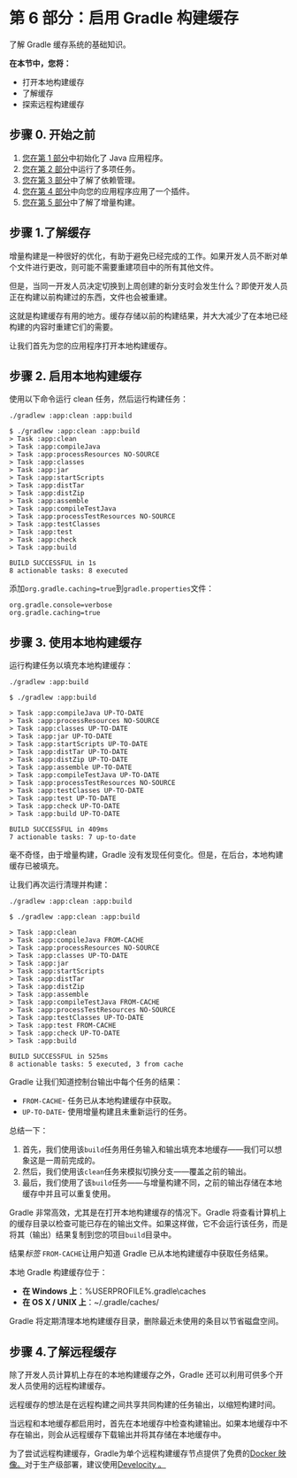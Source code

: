 # 第 6 部分：启用 Gradle 构建缓存

了解 Gradle 缓存系统的基础知识。

**在本节中，您将：**

- 打开本地构建缓存
- 了解缓存
- 探索远程构建缓存



## 步骤 0. 开始之前

1. [您在第 1 部分](https://docs.gradle.org/8.5/userguide/part1_gradle_init.html#part1_begin)中初始化了 Java 应用程序。
2. [您在第 2 部分](https://docs.gradle.org/8.5/userguide/part2_gradle_tasks.html#part2_begin)中运行了多项任务。
3. [您在第 3 部分](https://docs.gradle.org/8.5/userguide/part3_gradle_dep_man.html#part3_begin)中了解了依赖管理。
4. [您在第 4 部分](https://docs.gradle.org/8.5/userguide/part4_gradle_plugins.html#part4_begin)中向您的应用程序应用了一个插件。
5. [您在第 5 部分](https://docs.gradle.org/8.5/userguide/part5_gradle_inc_builds.html#part5_begin)中了解了增量构建。



## 步骤 1.了解缓存

增量构建是一种很好的优化，有助于避免已经完成的工作。如果开发人员不断对单个文件进行更改，则可能不需要重建项目中的所有其他文件。

但是，当同一开发人员决定切换到上周创建的新分支时会发生什么？即使开发人员正在构建以前构建过的东西，文件也会被重建。

这就是构建缓存有用的地方。缓存存储以前的构建结果，并大大减少了在本地已经构建的内容时重建它们的需要。

让我们首先为您的应用程序打开本地构建缓存。



## 步骤 2. 启用本地构建缓存

使用以下命令运行 clean 任务，然后运行构建任务：

```
./gradlew :app:clean :app:build
```

```
$ ./gradlew :app:clean :app:build
> Task :app:clean
> Task :app:compileJava
> Task :app:processResources NO-SOURCE
> Task :app:classes
> Task :app:jar
> Task :app:startScripts
> Task :app:distTar
> Task :app:distZip
> Task :app:assemble
> Task :app:compileTestJava
> Task :app:processTestResources NO-SOURCE
> Task :app:testClasses
> Task :app:test
> Task :app:check
> Task :app:build

BUILD SUCCESSFUL in 1s
8 actionable tasks: 8 executed
```

添加`org.gradle.caching=true`到`gradle.properties`文件：

```
org.gradle.console=verbose
org.gradle.caching=true
```



## 步骤 3. 使用本地构建缓存

运行构建任务以填充本地构建缓存：

```
./gradlew :app:build
```

```
$ ./gradlew :app:build

> Task :app:compileJava UP-TO-DATE
> Task :app:processResources NO-SOURCE
> Task :app:classes UP-TO-DATE
> Task :app:jar UP-TO-DATE
> Task :app:startScripts UP-TO-DATE
> Task :app:distTar UP-TO-DATE
> Task :app:distZip UP-TO-DATE
> Task :app:assemble UP-TO-DATE
> Task :app:compileTestJava UP-TO-DATE
> Task :app:processTestResources NO-SOURCE
> Task :app:testClasses UP-TO-DATE
> Task :app:test UP-TO-DATE
> Task :app:check UP-TO-DATE
> Task :app:build UP-TO-DATE

BUILD SUCCESSFUL in 409ms
7 actionable tasks: 7 up-to-date
```

毫不奇怪，由于增量构建，Gradle 没有发现任何变化。但是，在后台，本地构建缓存已被填充。

让我们再次运行清理并构建：

```
./gradlew :app:clean :app:build
```

```
$ ./gradlew :app:clean :app:build

> Task :app:clean
> Task :app:compileJava FROM-CACHE
> Task :app:processResources NO-SOURCE
> Task :app:classes UP-TO-DATE
> Task :app:jar
> Task :app:startScripts
> Task :app:distTar
> Task :app:distZip
> Task :app:assemble
> Task :app:compileTestJava FROM-CACHE
> Task :app:processTestResources NO-SOURCE
> Task :app:testClasses UP-TO-DATE
> Task :app:test FROM-CACHE
> Task :app:check UP-TO-DATE
> Task :app:build

BUILD SUCCESSFUL in 525ms
8 actionable tasks: 5 executed, 3 from cache
```

Gradle 让我们知道控制台输出中每个任务的结果：

- `FROM-CACHE`- 任务已从本地构建缓存中获取。
- `UP-TO-DATE`- 使用增量构建且未重新运行的任务。



总结一下：

1. 首先，我们使用该`build`任务用任务输入和输出填充本地缓存——我们可以想象这是一周前完成的。
2. 然后，我们使用该`clean`任务来模拟切换分支——覆盖之前的输出。
3. 最后，我们使用了该`build`任务——与增量构建不同，之前的输出存储在本地缓存中并且可以重复使用。

Gradle 非常高效，尤其是在打开本地构建缓存的情况下。Gradle 将查看计算机上的缓存目录以检查可能已存在的输出文件。如果这样做，它不会运行该任务，而是将其（输出）结果复制到您的项目`build`目录中。

结果*标签* `FROM-CACHE`让用户知道 Gradle 已从本地构建缓存中获取任务结果。

本地 Gradle 构建缓存位于：

- **在 Windows 上**：%USERPROFILE%\.gradle\caches
- **在 OS X / UNIX 上**：~/.gradle/caches/

Gradle 将定期清理本地构建缓存目录，删除最近未使用的条目以节省磁盘空间。



## 步骤 4.了解远程缓存

除了开发人员计算机上存在的本地构建缓存之外，Gradle 还可以利用可供多个开发人员使用的远程构建缓存。

远程缓存的想法是在远程构建之间共享共同构建的任务输出，以缩短构建时间。

当远程和本地缓存都启用时，首先在本地缓存中检查构建输出。如果本地缓存中不存在输出，则会从远程缓存下载输出并将其存储在本地缓存中。

为了尝试远程构建缓存，Gradle为单个远程构建缓存节点提供了免费的[Docker 映像。](https://hub.docker.com/r/gradle/build-cache-node)对于生产级部署，建议使用[Develocity 。](https://gradle.com/gradle-enterprise-solutions/build-cache/)